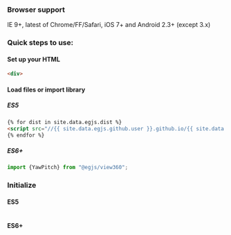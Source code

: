 ### Browser support
IE 9+, latest of Chrome/FF/Safari, iOS 7+ and Android 2.3+ (except 3.x)

### Quick steps to use:


#### Set up your HTML

``` html
<div>
```

#### Load files or import library


##### ES5
``` html
{% for dist in site.data.egjs.dist %}
<script src="//{{ site.data.egjs.github.user }}.github.io/{{ site.data.egjs.github.repo }}/{{ dist }}"></script>
{% endfor %}
```

##### ES6+
```js
import {YawPitch} from "@egjs/view360";
```

### Initialize

#### ES5
```javascript
```

#### ES6+
```js
```
